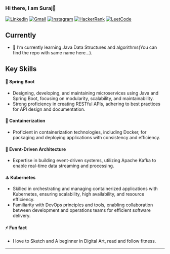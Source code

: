 ### Hi there, I am Suraj👋

<!--[![Github](https://img.shields.io/badge/-Github-000?style=flat&logo=Github&logoColor=white)](https://github.com/SurajGavali)-->
[![Linkedin](https://img.shields.io/badge/-LinkedIn-blue?style=flat&logo=Linkedin&logoColor=white)](https://in.linkedin.com/in/suraj-gavali-51923a193/)
[![Gmail](https://img.shields.io/badge/-Gmail-c14438?style=flat&logo=Gmail&logoColor=white)](mailto:surajgavali1601@gmail.com)
[![Instagram](https://img.shields.io/badge/Instagram-white?style=flat&logo=Instagram)](https://www.instagram.com/surajgavali_/)
[![HackerRank](https://img.shields.io/badge/HackerRank-black?style=flat&logo=HackerRank)](https://www.hackerrank.com/surajgavali1601)
[![LeetCode](https://img.shields.io/badge/LeetCode-white?style=flat&logo=LeetCode)](https://leetcode.com/surajgavali1601dapi/)
<!--
**SurajGavali/SurajGavali** is a ✨ _special_ ✨ repository because its `README.md` (this file) appears on your GitHub profile.

Here are some ideas to get you started:

- 🔭 I’m currently working on ...
- 🌱 I’m currently learning ...
- 👯 I’m looking to collaborate on ...
- 🤔 I’m looking for help with ...
- 💬 Ask me about ...
- 📫 How to reach me: ...
- 😄 Pronouns: ...
- ⚡ Fun fact: ...
-->
## Currently
- 🌱 I’m currently learning Java Data Structures and algorithms(You can find the repo with same name here...).

## Key Skills

#### 🌱 Spring Boot
- Designing, developing, and maintaining microservices using Java and Spring Boot, focusing on modularity, scalability, and maintainability.
- Strong proficiency in creating RESTful APIs, adhering to best practices for API design and documentation.
#### 🐳 Containerization
- Proficient in containerization technologies, including Docker, for packaging and deploying applications with consistency and efficiency.
#### 📣 Event-Driven Architecture
- Expertise in building event-driven systems, utilizing Apache Kafka to enable real-time data streaming and processing.
#### ⚓ Kubernetes
- Skilled in orchestrating and managing containerized applications with Kubernetes, ensuring scalability, high availability, and resource efficiency.
- Familiarity with DevOps principles and tools, enabling collaboration between development and operations teams for efficient software delivery.

#### ⚡ Fun fact
- I love to Sketch and A beginner in Digital Art, read and follow fitness.

---


  
